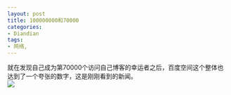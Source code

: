 ```yaml
---
layout: post
title: 100000000和70000
categories:
- Diandian
tags:
- 网络, 
---
```

就在发现自己成为第70000个访问自己博客的幸运者之后，百度空间这个整体也达到了一个夸张的数字，这是刚刚看到的新闻。
<br />
<img src="http://m3.img.srcdd.com/farm4/d/2012/0627/10/6ADDEDD0130887DD26C435E6D43D8947_B500_900_500_209.PNG" />